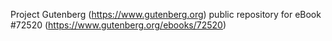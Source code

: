 Project Gutenberg (https://www.gutenberg.org) public repository
for eBook #72520 (https://www.gutenberg.org/ebooks/72520)
